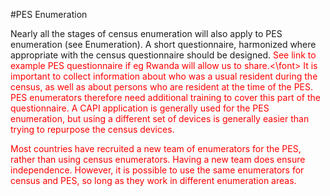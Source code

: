#PES Enumeration

<p>Nearly all the stages of census enumeration will also apply to PES enumeration (see Enumeration). A short questionnaire, harmonized where appropriate with the census questionnaire should be designed. <font color="red">See link to example PES questionnaire
  if eg Rwanda will allow us to share.<\font> It is important to collect information about who was a usual resident during the census, as well as about persons who are resident at the time of the PES. PES enumerators therefore need additional training 
  to cover this part of the questionnaire. A CAPI application is generally used for the PES enumeration, but using a different set of devices is generally easier than trying to repurpose the census devices.</p>

<p>Most countries have recruited a new team of enumerators for the PES, rather than using census enumerators. Having a new team does ensure independence.
  However, it is possible to use the same enumerators for census and PES, so long as they work in different enumeration areas. </p>
<p></p>
